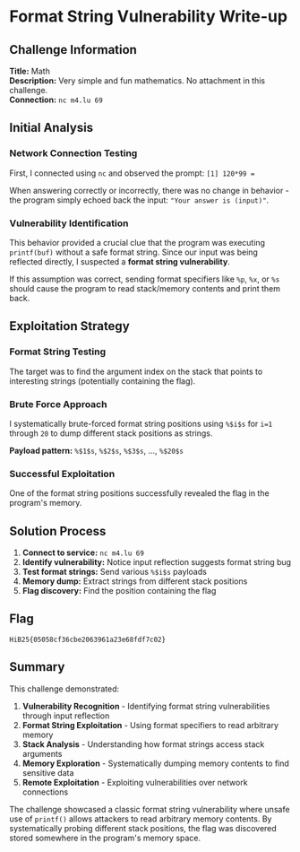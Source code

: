 # Format String Vulnerability Write-up

## Challenge Information

**Title:** Math   
**Description:** Very simple and fun mathematics. No attachment in this challenge.  
**Connection:** `nc m4.lu 69`

## Initial Analysis

### Network Connection Testing

First, I connected using `nc` and observed the prompt: `[1] 120*99 =`

When answering correctly or incorrectly, there was no change in behavior - the program simply echoed back the input: `"Your answer is (input)"`.

### Vulnerability Identification

This behavior provided a crucial clue that the program was executing `printf(buf)` without a safe format string. Since our input was being reflected directly, I suspected a **format string vulnerability**.

[](<img/1.png>)

If this assumption was correct, sending format specifiers like `%p`, `%x`, or `%s` should cause the program to read stack/memory contents and print them back.

## Exploitation Strategy

### Format String Testing

The target was to find the argument index on the stack that points to interesting strings (potentially containing the flag).

### Brute Force Approach

[](<img/2.png>)

I systematically brute-forced format string positions using `%$i$s` for `i=1` through `20` to dump different stack positions as strings.

**Payload pattern:** `%$1$s`, `%$2$s`, `%$3$s`, ..., `%$20$s`

### Successful Exploitation

[](<img/3.png>)

One of the format string positions successfully revealed the flag in the program's memory.

## Solution Process

1. **Connect to service:** `nc m4.lu 69`
2. **Identify vulnerability:** Notice input reflection suggests format string bug
3. **Test format strings:** Send various `%$i$s` payloads
4. **Memory dump:** Extract strings from different stack positions
5. **Flag discovery:** Find the position containing the flag

## Flag

```
HiB25{05058cf36cbe2063961a23e68fdf7c02}
```

## Summary

This challenge demonstrated:

1. **Vulnerability Recognition** - Identifying format string vulnerabilities through input reflection
2. **Format String Exploitation** - Using format specifiers to read arbitrary memory
3. **Stack Analysis** - Understanding how format strings access stack arguments
4. **Memory Exploration** - Systematically dumping memory contents to find sensitive data
5. **Remote Exploitation** - Exploiting vulnerabilities over network connections

The challenge showcased a classic format string vulnerability where unsafe use of `printf()` allows attackers to read arbitrary memory contents. By systematically probing different stack positions, the flag was discovered stored somewhere in the program's memory space.